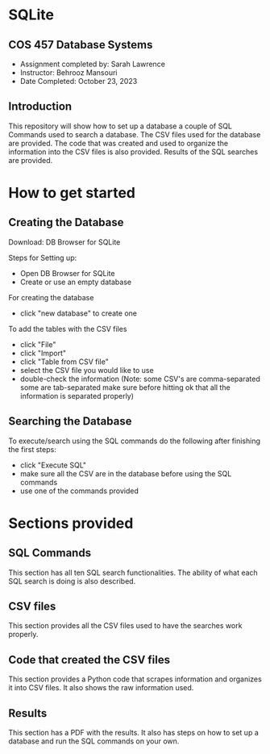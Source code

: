 # SQLite

## COS 457 Database Systems
- Assignment completed by: Sarah Lawrence
- Instructor: Behrooz Mansouri
- Date Completed: October 23, 2023

## Introduction
This repository will show how to set up a database
a couple of SQL Commands used to search a database. The CSV files used for the database are provided. The code that was created and used to organize the information into the CSV files is also provided. Results of the SQL searches are provided. 

# How to get started 
## Creating the Database 
Download: DB Browser for SQLite

Steps for Setting up:
- Open DB Browser for SQLite
- Create or use an empty database

For creating the database
- click "new database" to create one

To add the tables with the CSV files
- click "File"
- click "Import"
- click "Table from CSV file"
- select the CSV file you would like to use
- double-check the information (Note: some CSV's are comma-separated some are tab-separated make sure before hitting ok that all the information is separated properly) 

## Searching the Database
To execute/search using the SQL commands do the following after finishing the first steps:
- click "Execute SQL"
- make sure all the CSV are in the database before using the SQL commands
- use one of the commands provided

# Sections provided
## SQL Commands
This section has all ten SQL search functionalities. The ability of what each SQL search is doing is also described. 
## CSV files
This section provides all the CSV files used to have the searches work properly.
## Code that created the CSV files
This section provides a Python code that scrapes information and organizes it into CSV files. It also shows the raw information used. 
## Results
This section has a PDF with the results. It also has steps on how to set up a database and run the SQL commands on your own. 

